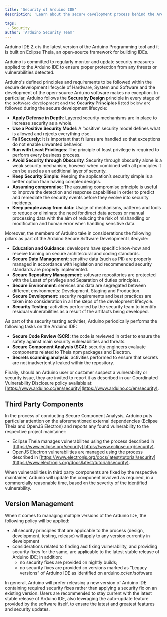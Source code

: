 ```yaml
---
title: 'Security of Arduino IDE'
description: 'Learn about the secure development process behind the Arduino IDE.'

tags:
 - Security
author: 'Arduino Security Team'
---
```


Arduino IDE 2.x is the latest version of the Arduino Programming tool and it is built on Eclipse Theia, an open-source framework for building IDEs.

Arduino is committed to regularly monitor and update security measures applied to the Arduino IDE to ensure proper protection from any threats or vulnerabilities detected.

Arduino's defined principles and requirements to be followed within the secure development lifecycle of Hardware, System and Software and the development of the open-source Arduino software makes no exception. In particular, Arduino follows the **Secure by Design** principle in every stage of the software development and the **Security Principles** listed below are followed during the secure development lifecycle:


- **Apply Defense in Depth**: Layered security mechanisms are in place to increase security as a whole.
- **Use a Positive Security Model**: A ‘positive’ security model defines what is allowed and rejects everything else.
- **Fail Securely**: It is important that failures are handled so that exceptions do not enable unwanted behavior.
- **Run with Least Privileges**: The principle of least privilege is required to perform every business process.
- **Avoid Security through Obscurity**: Security through obscurity alone is a weak security mechanism, however when combined with all principles it can be used as an additional layer of security.
- **Keep Security Simple**: Keeping the application’s security simple is a better option than having complex designs.
- **Assuming compromise**: The assuming compromise principle is useful to improve the detection and response capabilities in order to predict and remediate the security events before they evolve into security incidents.
- **Keep people away from data**: Usage of mechanisms, patterns and tools to reduce or eliminate the need for direct data access or manual processing data with the aim of reducing the risk of mishandling or modification and human error when handling sensitive data.

Moreover, the members of Arduino take in considerations the following pillars as part of the Arduino Secure Software Development Lifecycle:

- **Education and Guidance**: developers have specific know-how and receive training on secure architectural and coding standards.
- **Secure Data Management**: sensitive data (such as PII) are properly managed in accordance with legislation and recommended security standards are properly implemented.
- **Secure Repository Management**: software repositories are protected with the Least of privilege and Separation of duties principles.
- **Secure Environment**: services and data are segregated between different environments: Development, Staging and Production.
- **Secure Development**: security requirements and best practices are taken into consideration in all the steps of the development lifecycle.
- **Security Testing**: activities performed by the security team to identify residual vulnerabilities as a result of the artifacts being developed.

As part of the security testing activities, Arduino periodically performs the following tasks on the Arduino IDE:

- **Secure Code Review (SCR)**: the code is reviewed in order to ensure the safety against main security vulnerabilities and threats.
- **Secure Component Analysis (SCA)**: security engineers evaluate components related to Theia npm packages and Electron.
- **Secrets scanning analysis**: activities performed to ensure that secrets are not inadvertently leaked within the repository.

Finally, should an Arduino user or customer suspect a vulnerability or security issue, they are invited to report it as described in our Coordinated Vulnerability Disclosure policy available at: [https://www.arduino.cc/en/security](https://www.arduino.cc/en/security).

## Third Party Components

In the process of conducting Secure Component Analysis, Arduino puts particular attention on the aforementioned  external dependencies (Eclipse Theia and OpenJS Electron) and reports any found vulnerability to the respective project maintainer:

- Eclipse Theia manages vulnerabilities using the process described in [https://www.eclipse.org/security](https://www.eclipse.org/security).
- OpenJS Electron vulnerabilities are managed using the process described in [https://www.electronjs.org/docs/latest/tutorial/security](https://www.electronjs.org/docs/latest/tutorial/security).

When vulnerabilities in third party components are fixed by the respective maintainer, Arduino will update the component involved as required, in a commercially reasonable time, based on the severity of the identified vulnerability.

## Version Management

When it comes to managing multiple versions of the Arduino IDE, the following policy will be applied:

- all security principles that are applicable to the process (design, development, testing, release) will apply to any version currently in development
- considerations related  to finding and fixing vulnerability, and providing security fixes for the same, are applicable to the latest stable release of Arduino IDE; in addition:
    - no security fixes are provided on nightly builds;
    - no security fixes  are provided on versions marked as “Legacy versions” of Arduino IDE as identified on arduino.cc/en/software 

In general, Arduino will prefer releasing a new version of Arduino IDE containing required security fixes rather than applying a security fix on an existing version. Users are recommended to stay current with the latest stable release of Arduino IDE, also leveraging the auto-update feature provided by the software itself, to ensure the latest and greatest features and security updates.

